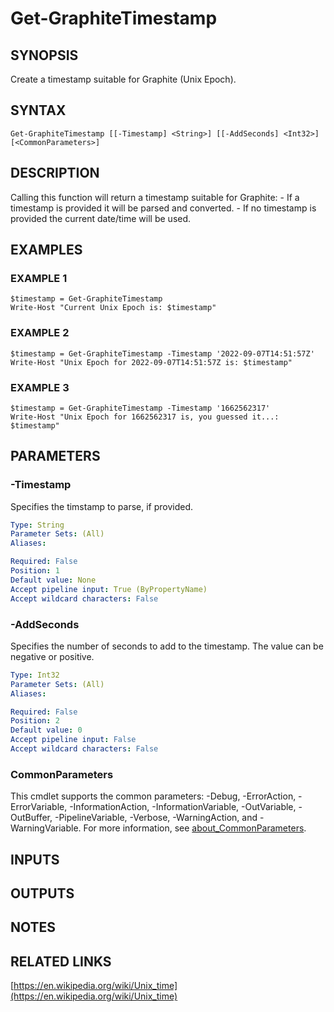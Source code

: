 # Get-GraphiteTimestamp

## SYNOPSIS
Create a timestamp suitable for Graphite (Unix Epoch).

## SYNTAX

```
Get-GraphiteTimestamp [[-Timestamp] <String>] [[-AddSeconds] <Int32>] [<CommonParameters>]
```

## DESCRIPTION
Calling this function will return a timestamp suitable for Graphite:
    - If a timestamp is provided it will be parsed and converted.
    - If no timestamp is provided the current date/time will be used.

## EXAMPLES

### EXAMPLE 1
```
$timestamp = Get-GraphiteTimestamp
Write-Host "Current Unix Epoch is: $timestamp"
```

### EXAMPLE 2
```
$timestamp = Get-GraphiteTimestamp -Timestamp '2022-09-07T14:51:57Z'
Write-Host "Unix Epoch for 2022-09-07T14:51:57Z is: $timestamp"
```

### EXAMPLE 3
```
$timestamp = Get-GraphiteTimestamp -Timestamp '1662562317'
Write-Host "Unix Epoch for 1662562317 is, you guessed it...: $timestamp"
```

## PARAMETERS

### -Timestamp
Specifies the timstamp to parse, if provided.

```yaml
Type: String
Parameter Sets: (All)
Aliases:

Required: False
Position: 1
Default value: None
Accept pipeline input: True (ByPropertyName)
Accept wildcard characters: False
```

### -AddSeconds
Specifies the number of seconds to add to the timestamp.
The value can be negative or positive.

```yaml
Type: Int32
Parameter Sets: (All)
Aliases:

Required: False
Position: 2
Default value: 0
Accept pipeline input: False
Accept wildcard characters: False
```

### CommonParameters
This cmdlet supports the common parameters: -Debug, -ErrorAction, -ErrorVariable, -InformationAction, -InformationVariable, -OutVariable, -OutBuffer, -PipelineVariable, -Verbose, -WarningAction, and -WarningVariable. For more information, see [about_CommonParameters](http://go.microsoft.com/fwlink/?LinkID=113216).

## INPUTS

## OUTPUTS

## NOTES

## RELATED LINKS

[https://en.wikipedia.org/wiki/Unix_time](https://en.wikipedia.org/wiki/Unix_time)


